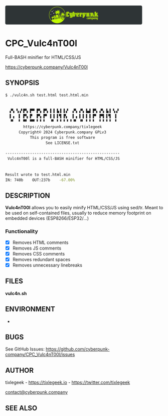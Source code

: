 ![](./README.assets/LOGO_STACKED.svg)

# CPC_Vulc4nT00l

Full-BASH minifier for HTML/CSS/JS

https://cyberpunk.company/Vulc4nT00l

## SYNOPSIS

```bash
$ ./vulc4n.sh test.html test.html.min

 
  ▞▚ ▚▗▘▛▚ ▛▀ ▛▚ ▛▚ ▌▐ ▙▐ ▌▞  ▞▚ ▞▚ ▙▟ ▛▚ ▞▚ ▙▐ ▚▗▘
  ▌▗  ▌ ▛▚ ▛  ▛▚ ▛▘ ▌▐ ▌▜ ▛▖  ▌▗ ▌▐ ▌▐ ▛▘ ▛▜ ▌▜  ▌ 
  ▝▘  ▘ ▀▘ ▀▀ ▘▝ ▘  ▝▘ ▘▝ ▘▝ ▘▝▘ ▝▘ ▘▝ ▘  ▘▝ ▘▝  ▘ 
        https://cyberpunk.company/tixlegeek
      Copyright© 2024 Cyberpunk.company GPLv3
           This program is free software
                  See LICENSE.txt 
 
---------------------------------------------------
 Vulc4nT00l is a full-BASH minifier for HTML/CSS/JS


Result wrote to test.html.min
IN: 740b	OUT:237b 	-67.00%

```

## DESCRIPTION

**Vulc4nT00l** allows you to easily minify HTML/CSS/JS using sed/tr. Meant to be used on self-contained files, usually to reduce memory footprint on embedded devices (ESP8266/ESP32/...)

### Functionality

- [x] Removes HTML comments
- [x] Removes JS comments
- [x] Removes CSS comments
- [x] Removes redundant spaces
- [x] Removes unnecessary linebreaks

## FILES

**vulc4n.sh**

## ENVIRONMENT

-

## BUGS

See GitHub Issues: https://github.com/cyberpunk-company/CPC_Vulc4nT00l/issues

## AUTHOR

tixlegeek - https://tixlegeek.io - https://twitter.com/tixlegeek

[contact@cyberpunk.company](mailto:contact@cyberpunk.company)

## SEE ALSO
